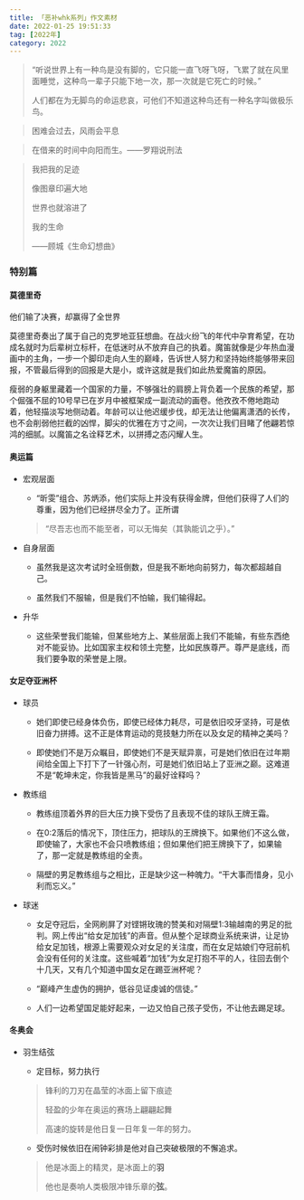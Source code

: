 ```yaml
---
title: 「恶补whk系列」作文素材
date: 2022-01-25 19:51:33
tag: [2022年]
category: 2022
---
```


> “听说世界上有一种鸟是没有脚的，它只能一直飞呀飞呀，飞累了就在风里面睡觉，这种鸟一辈子只能下地一次，那一次就是它死亡的时候。”
>
> 人们都在为无脚鸟的命运悲哀，可他们不知道这种鸟还有一种名字叫做极乐鸟。

> 困难会过去，风雨会平息

> 在借来的时间中向阳而生。——罗翔说刑法

> 我把我的足迹
>
> 像图章印遍大地
>
> 世界也就溶进了
>
> 我的生命
>
> ——顾城《生命幻想曲》

### 特别篇

#### 莫德里奇

他们输了决赛，却赢得了全世界

莫德里奇奏出了属于自己的克罗地亚狂想曲。在战火纷飞的年代中孕育希望，在功成名就时为后辈树立标杆，在低迷时从不放弃自己的执着。魔笛就像是少年热血漫画中的主角，一步一个脚印走向人生的巅峰，告诉世人努力和坚持始终能够带来回报，不管最后得到的回报是大是小，或许这就是我们如此热爱魔笛的原因。

瘦弱的身躯里藏着一个国家的力量，不够强壮的肩膀上背负着一个民族的希望，那个倔强不屈的10号早已在岁月中被框架成一副流动的画卷。他孜孜不倦地跑动着，他轻描淡写地侧动着。年龄可以让他迟缓步伐，却无法让他偏离潇洒的长传，也不会削弱他拦截的凶悍，脚尖的优雅在方寸之间，一次次让我们目睹了他翩若惊鸿的细腻。以魔笛之名诠释艺术，以拼搏之态闪耀人生。

#### 奥运篇

- 宏观层面

    - “昕雯”组合、苏炳添，他们实际上并没有获得金牌，但他们获得了人们的尊重，因为他们已经拼尽全力了。正所谓

    > “尽吾志也而不能至者，可以无悔矣（其孰能讥之乎）。”

- 自身层面

    - 虽然我是这次考试时全班倒数，但是我不断地向前努力，每次都超越自己。

    - 虽然我们不服输，但是我们不怕输，我们输得起。

- 升华

    - 这些荣誉我们能输，但某些地方上、某些层面上我们不能输，有些东西绝对不能妥协。比如国家主权和领土完整，比如民族尊严。尊严是底线，而我们要争取的荣誉是上限。

#### 女足夺亚洲杯

- 球员

    - 她们即使已经身体负伤，即使已经体力耗尽，可是依旧咬牙坚持，可是依旧奋力拼搏。这不正是体育运动的竞技魅力所在以及女足的精神之美吗？

    - 即使她们不是万众瞩目，即使她们不是天赋异禀，可是她们依旧在过年期间给全国上下打下了一针强心剂，可是她们依旧站上了亚洲之巅。这难道不是“乾坤未定，你我皆是黑马”的最好诠释吗？

- 教练组

    - 教练组顶着外界的巨大压力换下受伤了且表现不佳的球队王牌王霜。

    - 在0:2落后的情况下，顶住压力，把球队的王牌换下。如果他们不这么做，即使输了，大家也不会只喷教练组；但如果他们把王牌换下了，如果输了，那一定就是教练组的全责。

    - 隔壁的男足教练组与之相比，正是缺少这一种魄力。“干大事而惜身，见小利而忘义。”

- 球迷

    - 女足夺冠后，全网刷屏了对铿锵玫瑰的赞美和对隔壁1:3输越南的男足的批判。网上传出“给女足加钱”的声音。但从整个足球商业系统来讲，让足协给女足加钱，根源上需要观众对女足的关注度，而在女足姑娘们夺冠前机会没有任何的关注度。这些喊着“加钱”为女足打抱不平的人，往回去倒个十几天，又有几个知道中国女足在踢亚洲杯呢？

    - “巅峰产生虚伪的拥护，低谷见证虔诚的信徒。”

    - 人们一边希望国足能好起来，一边又怕自己孩子受伤，不让他去踢足球。

#### 冬奥会

- 羽生结弦

    - 定目标，努力执行

    > 锋利的刀刃在晶莹的冰面上留下痕迹
    >
    > 轻盈的少年在奥运的赛场上翩翩起舞
    >
    > 高速的旋转是他日复一日年复一年的努力。
    
    - 受伤时候依旧在闹钟彩排是他对自己突破极限的不懈追求。
    
    > 他是冰面上的精灵，是冰面上的**羽**
    >
    > 他也是奏响人类极限冲锋乐章的**弦**。